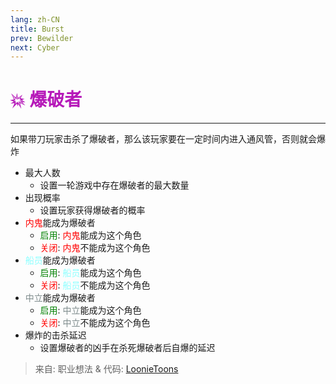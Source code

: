 ```yaml
---
lang: zh-CN
title: Burst
prev: Bewilder
next: Cyber
---
```


# <font color=#b619b9>💥 <b>爆破者</b></font> <Badge text="帮助类" type="tip" vertical="middle"/>
---

如果带刀玩家击杀了爆破者，那么该玩家要在一定时间内进入通风管，否则就会爆炸
* 最大人数
  * 设置一轮游戏中存在爆破者的最大数量
* 出现概率
  * 设置玩家获得爆破者的概率
* <font color=red>内鬼</font>能成为爆破者
  * <font color=green>启用</font>: <font color=red>内鬼</font>能成为这个角色
  * <font color=red>关闭</font>: <font color=red>内鬼</font>不能成为这个角色
* <font color=#8cffff>船员</font>能成为爆破者
  * <font color=green>启用</font>: <font color=#8cffff>船员</font>能成为这个角色
  * <font color=red>关闭</font>: <font color=#8cffff>船员</font>不能成为这个角色
* <font color=#7f8c8d>中立</font>能成为爆破者
  * <font color=green>启用</font>: <font color=#7f8c8d>中立</font>能成为这个角色
  * <font color=red>关闭</font>: <font color=#7f8c8d>中立</font>不能成为这个角色
* 爆炸的击杀延迟
  * 设置爆破者的凶手在杀死爆破者后自爆的延迟

> 来自: 职业想法 & 代码: [LoonieToons](https://github.com/Loonie-Toons/)
